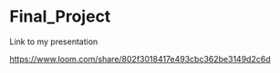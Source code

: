 # Final_Project

Link to my presentation

https://www.loom.com/share/802f3018417e493cbc362be3149d2c6d

